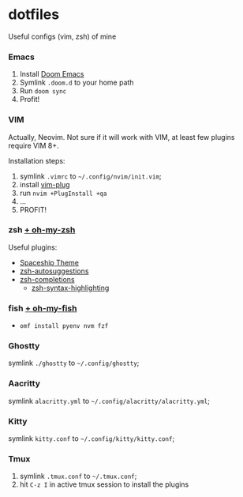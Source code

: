 # dotfiles
Useful configs (vim, zsh) of mine

### Emacs
1. Install [Doom Emacs](https://github.com/doomemacs/doomemacs)
1. Symlink `.doom.d` to your home path
2. Run `doom sync`
1. Profit!

### VIM
Actually, Neovim. Not sure if it will work with VIM, at least few plugins require VIM 8+.

Installation steps:
1. symlink `.vimrc` to `~/.config/nvim/init.vim`;
2. install [vim-plug](https://github.com/junegunn/vim-plug)
3. run `nvim +PlugInstall +qa`
4. ...
5. PROFIT!

### zsh [+ oh-my-zsh](https://github.com/ohmyzsh/ohmyzsh)
Useful plugins:
* [Spaceship Theme]( https://github.com/denysdovhan/spaceship-prompt )
* [zsh-autosuggestions ](https://github.com/zsh-users/zsh-autosuggestions)
* [zsh-completions](https://github.com/zsh-users/zsh-completions)
  * [zsh-syntax-highlighting](https://github.com/zsh-users/zsh-syntax-highlighting)
  
  
### fish [+ oh-my-fish](https://github.com/oh-my-fish/oh-my-fish)
* `omf install pyenv nvm fzf`


### Ghostty
symlink `./ghostty` to `~/.config/ghostty`;


### Aacritty
symlink `alacritty.yml` to `~/.config/alacritty/alacritty.yml`;

### Kitty
symlink `kitty.conf` to `~/.config/kitty/kitty.conf`;

### Tmux
1. symlink `.tmux.conf` to `~/.tmux.conf`;
2. hit `C-z I` in active tmux session to install the plugins

